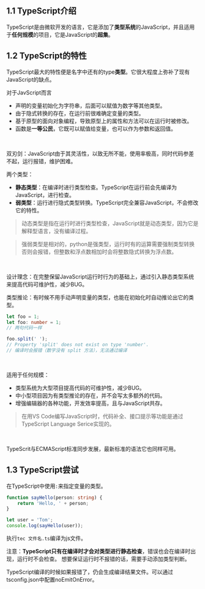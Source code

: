 ## 1.1 TypeScript介绍
TypeScript是由微软开发的语言，它是添加了**类型系统**的JavaScript，并且适用于**任何规模**的项目，它是JavaScript的**超集**。
​

## 1.2 TypeScript的特性
TypeScript最大的特性便是名字中还有的type**类型**。它很大程度上弥补了现有JavaScript的缺点。
​

对于JavScript而言

- 声明的变量初始化为字符串，后面可以赋值为数字等其他类型。
- 由于隐式转换的存在，在运行前很难确定变量的类型。
- 基于原型的面向对象编程，导致原型上的属性和方法可以在运行时被修改。
- 函数是**一等公民**，它既可以赋值给变量，也可以作为参数和返回值。

​

双刃剑：JavaScript由于其灵活性，以致无所不能，使用率极高，同时代码参差不起，运行报错，维护困难。


两个类型：

- **静态类型**：在编译时进行类型检查。TypeScript在运行前会先编译为JavaScript，进行检查。
- **弱类型**：运行进行隐式类型转换。TypeScript完全兼容JavaScript，不会修改它的特性。
> 动态类型是指在运行时进行类型检查，JavaScript就是动态类型，因为它是解释型语言，没有编译过程。

> 强弱类型是相对的，python是强类型，运行时有的运算需要强制类型转换否则会报错，但整数和浮点数相加时会将整数隐式转换为浮点数。

​

设计理念：在完整保留JavaScript运行时行为的基础上，通过引入静态类型系统来提高代码可维护性，减少BUG。
​

类型推论：有时候不用手动声明变量的类型，也能在初始化时自动推论出它的类型。
```typescript
let foo = 1;
let foo: number = 1;
// 两句代码一样

foo.split(' ');
// Property 'split' does not exist on type 'number'.
// 编译时会报错（数字没有 split 方法），无法通过编译
```
​

适用于任何规模：

- 类型系统为大型项目提高代码的可维护性，减少BUG。
- 中小型项目因为有类型推论的存在，并不会写太多额外的代码。
- 增强编辑器的各种功能，开发效率提高，且与JavaScript共存。
> 在用VS Code编写JavaScript时，代码补全、接口提示等功能是通过 TypeScript Language Serice实现的。

​

TypeScrit与ECMAScript标准同步发展，最新标准的语法它也同样可用。
​

## 1.3 TypeScript尝试
在TypeScript中使用`:`来指定变量的类型。
```typescript
function sayHello(person: string) {
    return 'Hello, ' + person;
}

let user = 'Tom';
console.log(sayHello(user));
```
执行`tec 文件名.ts`编译为js文件。
​

注意：**TypeScript只有在编译时才会对类型进行静态检查**，错误也会在编译时出现，运行时不会检查。
想要保证运行时不报错的话，需要手动添加类型判断。
​

TypeScript编译的时候如果报错了，仍会生成编译结果文件。可以通过tsconfig.json中配置noEmitOnError。
​

